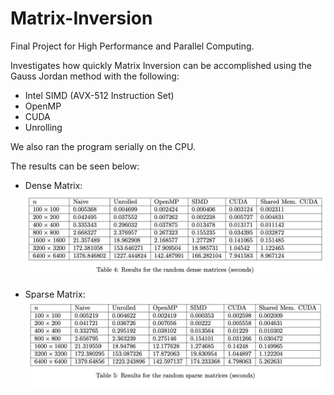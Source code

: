 # Matrix-Inversion

Final Project for High Performance and Parallel Computing.

Investigates how quickly Matrix Inversion can be accomplished using the Gauss Jordan method with the following:

- Intel SIMD (AVX-512 Instruction Set)
- OpenMP
- CUDA
- Unrolling
  
We also ran the program serially on the CPU.

The results can be seen below:

- Dense Matrix:
        ![alt test](pics/denseMatrices.png)

- Sparse Matrix:
        ![alt_test](pics/sparseMatrices.png)
    
